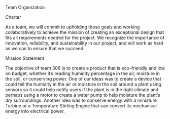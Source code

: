 Team Organization


Charter

As a team, we will commit to upholding these goals and working collaboratively to achieve the mission of creating an exceptional design that fits all requirements needed for the project. We recognize the importance of innovation, reliability, and sustainability in our project, and will work as hard as we can to ensure that we succeed. 

Mission Statement 

The objective of team 306 is to create a product that is eco-friendly and low on budget, whether it’s reading humidity percentage in the air, moisture in the soil, or conserving power. One of our ideas was to create a device that could tell the humidity in the air or moisture in the soil around a plant using sensors so it could help notify users if the plant is in the right climate and perhaps using a motor to create a water pump to help moisture the plant’s dry surroundings. Another idea was to conserve energy with a miniature Turbine or a Temperature Stirling Engine that can convert its mechanical energy into electrical power.
